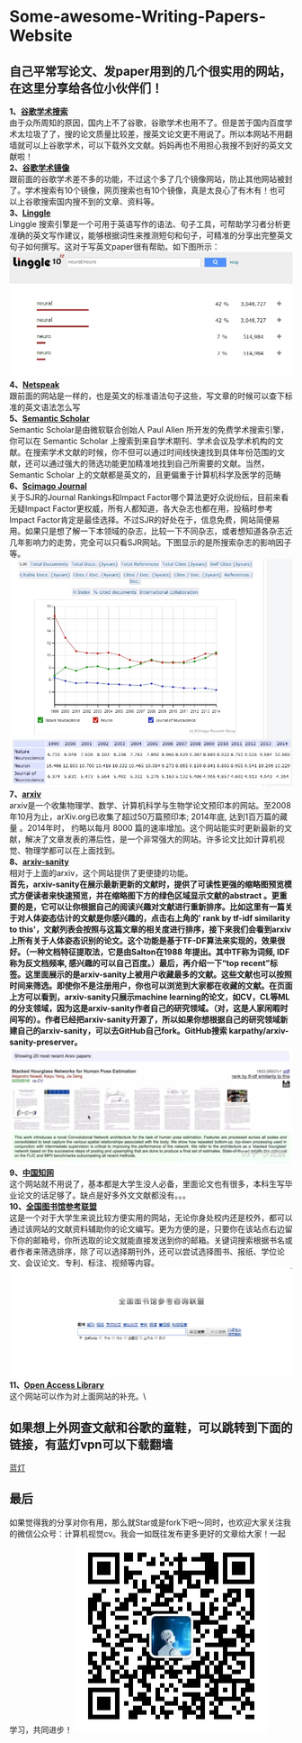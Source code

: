 # Some-awesome-Writing-Papers-Website
## 自己平常写论文、发paper用到的几个很实用的网站，在这里分享给各位小伙伴们！
**1、[谷歌学术搜索](https://scholar.glgoo.org/?utm_source=wechat_session&utm_medium=social&utm_oi=675276281281646592&from=singlemessage)**\
由于众所周知的原因，国内上不了谷歌，谷歌学术也用不了。但是苦于国内百度学术太垃圾了了，搜的论文质量比较差，搜英文论文更不用说了。所以本网站不用翻墙就可以上谷歌学术，可以下载外文文献。妈妈再也不用担心我搜不到好的英文文献啦！\
**2、[谷歌学术镜像](http://ac.scmor.com/?utm_source=wechat_session&utm_medium=social&utm_oi=675276281281646592&from=singlemessage)**\
跟前面的谷歌学术差不多的功能，不过这个多了几个镜像网站，防止其他网站被封了。学术搜索有10个镜像，网页搜索也有10个镜像，真是太良心了有木有！也可以上谷歌搜索国内搜不到的文章、资料等。\
**3、[Linggle](https://linggle.com)**\
Linggle 搜索引擎是一个可用于英语写作的语法、句子工具，可帮助学习者分析更准确的英文写作建议，能够根据词性来推测短句和句子，可精准的分享出完整英文句子如何撰写。这对于写英文paper很有帮助。如下图所示：\
![](https://github.com/xwr96/Beautiful-Writing-Papers-Website/blob/master/image/2.jpg)\
**4、[Netspeak](https://netspeak.org)**\
跟前面的网站是一样的，也是英文的标准语法句子这些，写文章的时候可以查下标准的英文语法怎么写\
**5、[Semantic Scholar](https://www.semanticscholar.org)**\
Semantic Scholar是由微软联合创始人 Paul Allen 所开发的免费学术搜索引擎，你可以在 Semantic Scholar 上搜索到来自学术期刊、学术会议及学术机构的文献。在搜索学术文献的时候，你不但可以通过时间线快速找到具体年份范围的文献，还可以通过强大的筛选功能更加精准地找到自己所需要的文献。当然，Semantic Scholar 上的文献都是英文的，且更偏重于计算机科学及医学的范畴\
**6、[Scimago Journal](https://www.scimagojr.com/index.php)**\
关于SJR的Journal Rankings和Impact Factor哪个算法更好众说纷纭，目前来看无疑Impact Factor更权威，所有人都知道，各大杂志也都在用，投稿时参考Impact Factor肯定是最佳选择。不过SJR的好处在于，信息免费，网站简便易用。如果只是想了解一下本领域的杂志，比较一下不同杂志，或者想知道各杂志近几年影响力的走势，完全可以只看SJR网站。下图显示的是所搜索杂志的影响因子等。\
![](https://github.com/xwr96/Beautiful-Writing-Papers-Website/blob/master/image/1.jpg)\
**7、[arxiv](https://arxiv.org/)**\
arxiv是一个收集物理学、数学、计算机科学与生物学论文预印本的网站。至2008年10月为止，arXiv.org已收集了超过50万篇预印本; 2014年底, 达到1百万篇的藏量 。2014年时， 约略以每月 8000 篇的速率增加。这个网站能实时更新最新的文献，解决了文章发表的滞后性，是一个非常强大的网站。许多论文比如计算机视觉、物理学都可以在上面找到。\
**8、[arxiv-sanity](http://arxiv-sanity.com/)**\
相对于上面的arxiv，这个网站提供了更便捷的功能。\
**首先，arxiv-sanity在展示最新更新的文献时，提供了可读性更强的缩略图预览模式方便读者来快速预览，并在缩略图下方的绿色区域显示文献的abstract 。更重要的是，它可以让你根据自己的阅读兴趣对文献进行重新排序。比如这里有一篇关于对人体姿态估计的文献是你感兴趣的，点击右上角的' rank by tf-idf similarity to this'，文献列表会按照与这篇文章的相关度进行排序，接下来我们会看到arxiv上所有关于人体姿态识别的论文。这个功能是基于TF-DF算法来实现的，效果很好。（一种文档特征提取法，它是由Salton在1988 年提出。其中TF称为词频,  IDF称为反文档频率, 感兴趣的可以自己百度。）最后，再介绍一下“top recent”标签。这里面展示的是arxiv-sanity上被用户收藏最多的文献。这些文献也可以按照时间来筛选。即使你不是注册用户，你也可以浏览到大家都在收藏的文献。在页面上方可以看到，arxiv-sanity只展示machine learning的论文，如CV，CL等ML的分支领域，因为这是arxiv-sanity作者自己的研究领域。（对，这是人家闲暇时间写的）。作者已经把arxiv-sanity开源了，所以如果你想根据自己的研究领域新建自己的arxiv-sanity，可以去GitHub自己fork。GitHub搜索 karpathy/arxiv-sanity-preserver。**
![](https://github.com/xwr96/Beautiful-Writing-Papers-Website/blob/master/image/arxiv-santy.jpg)
**9、[中国知网](https://www.cnki.net/)**\
这个网站就不用说了，基本都是大学生没人必备，里面论文也有很多，本科生写毕业论文的话足够了。缺点是好多外文文献都没有。。。\
**10、[全国图书馆参考联盟](http://www.ucdrs.superlib.net/)**\
这是一个对于大学生来说比较方便实用的网站，无论你身处校内还是校外，都可以通过该网站的文献资料辅助你的论文编写。更为方便的是，只要你在该站点右边留下你的邮箱号，你所选取的论文就能直接发送到你的邮箱。关键词搜索根据书名或者作者来筛选排序，除了可以选择期刊外，还可以尝试选择图书、报纸、学位论文、会议论文、专利、标注、视频等内容。\
![](https://github.com/xwr96/Beautiful-Writing-Papers-Website/blob/master/image/%E5%85%A8%E5%9B%BD%E5%9B%BE%E4%B9%A6%E9%A6%86.png)
**11、[Open Access Library](http://www.oalib.com/)**\
这个网站可以作为对上面网站的补充。\

## 如果想上外网查文献和谷歌的童鞋，可以跳转到下面的链接，有蓝灯vpn可以下载翻墙
[蓝灯](https://github.com/xwr96/lantern)

## 最后
如果觉得我的分享对你有用，那么就Star或是fork下吧～同时，也欢迎大家关注我的微信公众号：计算机视觉cv。我会一如既往发布更多更好的文章给大家！一起学习，共同进步！
![](https://github.com/xwr96/Beautiful-Writing-Papers-Website/blob/master/image/微信公众号.jpg)
